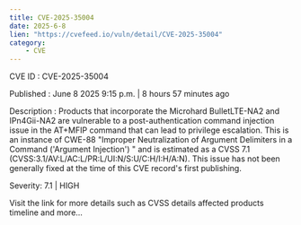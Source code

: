 ```yaml
---
title: CVE-2025-35004
date: 2025-6-8
lien: "https://cvefeed.io/vuln/detail/CVE-2025-35004"
category:
    - CVE
---
```


CVE ID : CVE-2025-35004

Published :  June 8
2025
9:15 p.m. | 8 hours
57 minutes ago

Description : Products that incorporate the Microhard BulletLTE-NA2 and IPn4Gii-NA2 are vulnerable to a post-authentication command injection issue in the AT+MFIP command that can lead to privilege escalation. This is an instance of CWE-88
"Improper Neutralization of Argument Delimiters in a Command ('Argument Injection')
" and is estimated as a CVSS 7.1 (CVSS:3.1/AV:L/AC:L/PR:L/UI:N/S:U/C:H/I:H/A:N). This issue has not been generally fixed at the time of this CVE record's first publishing.

Severity: 7.1 | HIGH

Visit the link for more details
such as CVSS details
affected products
timeline
and more...
